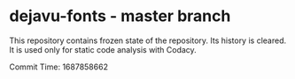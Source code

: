 # dejavu-fonts - master branch

This repository contains frozen state of the repository.
Its history is cleared. It is used only for static code
analysis with Codacy.

Commit Time: 1687858662